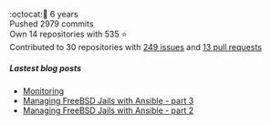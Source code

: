 :octocat::birthday: 6 years  
Pushed 2979 commits  
Own 14 repositories with 535 :star:  
Contributed to 30 repositories with [249 issues](https://github.com/issues?q=is%3Aissue+author%3Aeoli3n) and [13 pull requests](https://github.com/pulls?q=is%3Apr+author%3Aeoli3n+)

##### Lastest blog posts
- [Monitoring](https://eoli3n.eu.org/2021/12/10/monitoring.html)
- [Managing FreeBSD Jails with Ansible - part 3](https://eoli3n.eu.org/2021/06/14/jails-part-3.html)
- [Managing FreeBSD Jails with Ansible - part 2](https://eoli3n.eu.org/2021/06/09/jails-part-2.html)
